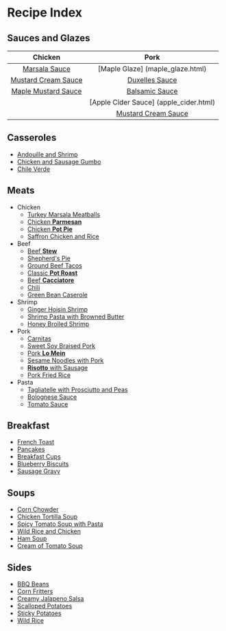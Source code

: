 # Recipe Index

## Sauces and Glazes


| Chicken         | Pork             |
| :-------:       | :----:           |
| [Marsala Sauce](marsala_sauce.html)   | [Maple Glaze] (maple_glaze.html)     |
| [Mustard Cream Sauce](mustard_cream_sauce.html)   | [Duxelles Sauce](duxelles_sauce.html)   |
| [Maple Mustard Sauce](maple_mustard.html) | [Balsamic Sauce](balsamic_sauce.html) |
|  | [Apple Cider Sauce] (apple_cider.html) |
                                            | [Mustard Cream Sauce](mustard_cream_sauce.html) |



## Casseroles
* [Andouille and Shrimp](andouille_shrimp.html)
* [Chicken and Sausage Gumbo](chicken_sausage_gumbo.html)
* [Chile Verde](chile_verde.html)

## Meats
* Chicken
  * [Turkey Marsala Meatballs](marsala_meatballs.html)
  * [Chicken **Parmesan**](chicken_parm.html)
  * [Chicken **Pot Pie**](chicken_pot_pie.html)
  * [Saffron Chicken and Rice](saffron_chicken.html)
* Beef
  * [Beef **Stew**](beef_stew.html)
  * [Shepherd's Pie](shepherds_pie.html)
  * [Ground Beef Tacos](ground_beef_tacos.html)
  * [Classic **Pot Roast**](pot_roast.html)
  * [Beef **Cacciatore**](beef_cacciatore.html)
  * [Chili](chili.html)
  * [Green Bean Caserole](green_bean_caserole.html)
* Shrimp
  * [Ginger Hoisin Shrimp](ginger_hoisin_shrimp.html)
  * [Shrimp Pasta with Browned Butter](shrimp_browned_butter.html)
  * [Honey Broiled Shrimp](honey_broiled_shrimp.html)
* Pork
  * [Carnitas](carnitas.html)
  * [Sweet Soy Braised Pork](sweet_soy_port.html)
  * [Pork **Lo Mein**](pork_lo_mein.html)
  * [Sesame Noodles with Pork](sesame_pork_noodles.html)
  * [**Risotto** with Sausage](risotto_with_sausage.html)
  * [Pork Fried Rice](pork_fried_rice.html)
* Pasta
  * [Tagliatelle with Prosciutto and Peas](tagliatelle_peas.html)
  * [Bolognese Sauce](bolognese_sauce.html)
  * [Tomato Sauce](tomato_sauce.html)


## Breakfast
  * [French Toast](french_toast.html)
  * [Pancakes](pancakes.html)
  * [Breakfast Cups](breakfast_cups.html)
  * [Blueberry Biscuits](blueberry_biscuits.html)
  * [Sausage Gravy](sausage_gravy.html)

  
 
## Soups
* [Corn Chowder](corn_chowder.html)
* [Chicken Tortilla Soup](tortilla_soup.html)
* [Spicy Tomato Soup with Pasta](spicy_tomato_soup.html)
* [Wild Rice and Chicken](wild_rice_soup.html)
* [Ham Soup](ham_soup.html)
* [Cream of Tomato Soup](tomato_soup.html)


## Sides

  * [BBQ Beans](bbq_beans.html)
  * [Corn Fritters](corn_fritters.html)
  * [Creamy Jalapeno Salsa](creamy_jalapeno.html)
  * [Scalloped Potatoes](scalloped_potatoes.html)
  * [Sticky Potatoes](sticky_potatoes.html)
  * [Wild Rice](wild_rice.html)